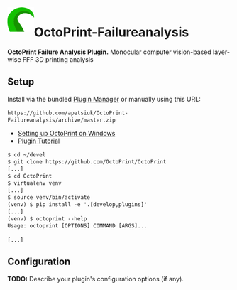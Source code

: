 <img align="left" width="60" src="_images/octoprint_logo.png"/>

# OctoPrint-Failureanalysis

**OctoPrint Failure Analysis Plugin.** Monocular computer vision-based layer-wise FFF 3D printing analysis


## Setup

Install via the bundled [Plugin Manager](https://docs.octoprint.org/en/master/bundledplugins/pluginmanager.html)
or manually using this URL:

    https://github.com/apetsiuk/OctoPrint-Failureanalysis/archive/master.zip


- [Setting up OctoPrint on Windows](https://community.octoprint.org/t/setting-up-octoprint-on-windows/383)
- [Plugin Tutorial](https://docs.octoprint.org/en/master/plugins/gettingstarted.html)


```
$ cd ~/devel
$ git clone https://github.com/OctoPrint/OctoPrint
[...]
$ cd OctoPrint
$ virtualenv venv
[...]
$ source venv/bin/activate
(venv) $ pip install -e '.[develop,plugins]'
[...]
(venv) $ octoprint --help
Usage: octoprint [OPTIONS] COMMAND [ARGS]...

[...]
```


## Configuration

**TODO:** Describe your plugin's configuration options (if any).
